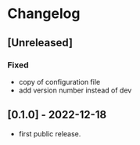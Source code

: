 <!-- https://developers.home-assistant.io/docs/add-ons/presentation#keeping-a-changelog -->
# Changelog

## [Unreleased]

### Fixed

- copy of configuration file
- add version number instead of dev

## [0.1.0] - 2022-12-18

- first public release.
